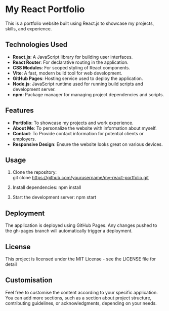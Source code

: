 # My React Portfolio

This is a portfolio website built using React.js to showcase my projects, skills, and experience.

## Technologies Used

- **React.js**: A JavaScript library for building user interfaces.
- **React Router**: For declarative routing in the application.
- **CSS Modules**: For scoped styling of React components.
- **Vite**: A fast, modern build tool for web development.
- **GitHub Pages**: Hosting service used to deploy the application.
- **Node.js**: JavaScript runtime used for running build scripts and development server.
- **npm**: Package manager for managing project dependencies and scripts.

## Features

- **Portfolio**: To showcase my projects and work experience.
- **About Me**: To personalize the website with information about myself.
- **Contact**: To Provide contact information for potential clients or employers.
- **Responsive Design**: Ensure the website looks great on various devices.

## Usage

1. Clone the repository:   
   git clone https://github.com/yourusername/my-react-portfolio.git
   
2.  Install dependencies:
    npm install

3. Start the development server:
   npm start
   
## Deployment
The application is deployed using GitHub Pages. Any changes pushed to the gh-pages branch will automatically trigger a deployment.

## License
This project is licensed under the MIT License - see the LICENSE file for detail

## Customisation 
Feel free to customise the content according to your specific application. You can add more sections, such as a section about project structure, contributing guidelines, or acknowledgments, depending on your needs.
  

 

